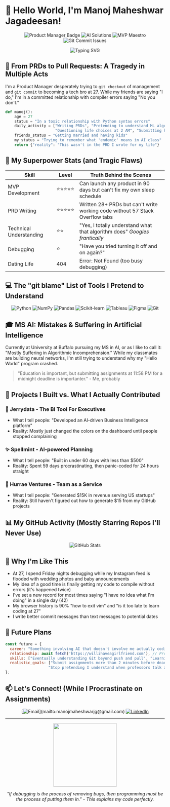 # 👋 Hello World, I'm Manoj Maheshwar Jagadeesan!

<div align="center">
  
  ![Product Manager Badge](https://img.shields.io/badge/-Product%20Manager-000000?style=for-the-badge&logoColor=white)
  ![AI Solutions](https://img.shields.io/badge/-AI%20Solutions-000000?style=for-the-badge&logoColor=white)
  ![MVP Maestro](https://img.shields.io/badge/-MVP%20Maestro-000000?style=for-the-badge&logoColor=white)
  ![Git Commit Issues](https://img.shields.io/badge/-Git%20Commit%20Issues-000000?style=for-the-badge&logoColor=white)
  
</div>

<div align="center">
  <img src="https://readme-typing-svg.herokuapp.com?font=Special Elite+Code&pause=500&color=228B22&center=true&vCenter=true&width=500&lines=Product+Manager+by+day;Confused+Coder+by+night;While+friends+get+married%2C+I+debug+errors;27+years+old%2C+still+doing+homework;git+status%3A+permanently+confused" alt="Typing SVG" />
</div>

## 🤖 From PRDs to Pull Requests: A Tragedy in Multiple Acts

I'm a Product Manager desperately trying to `git checkout` of management and `git commit` to becoming a tech bro at 27. While my friends are saying "I do," I'm in a committed relationship with compiler errors saying "No you don't."

```python
def manoj():
    age = 27
    status = "In a toxic relationship with Python syntax errors"
    daily_activity = ["Writing PRDs", "Pretending to understand ML algorithms", 
                      "Questioning life choices at 2 AM", "Submitting homework late"]
    friends_status = "Getting married and having kids"
    my_status = "Trying to remember what 'endemic' means in AI class"
    return {"reality": "This wasn't in the PRD I wrote for my life"}
```

## 🚀 My Superpower Stats (and Tragic Flaws)

| Skill | Level | Truth Behind the Scenes |
|-------|-------|-------------|
| MVP Development | ⭐⭐⭐⭐⭐ | Can launch any product in 90 days but can't fix my own sleep schedule |
| PRD Writing | ⭐⭐⭐⭐⭐ | Written 28+ PRDs but can't write working code without 57 Stack Overflow tabs |
| Technical Understanding | ⭐⭐ | "Yes, I totally understand what that algorithm does" *Googles frantically* |
| Debugging | ⭐ | "Have you tried turning it off and on again?" |
| Dating Life | 404 | Error: Not Found (too busy debugging) |

## 💻 The "git blame" List of Tools I Pretend to Understand

<div align="center">
  
  ![Python](https://img.shields.io/badge/-Python(Still%20in%20the%20tutorial%20phase)-3776AB?style=flat-square&logo=python&logoColor=white)
  ![NumPy](https://img.shields.io/badge/-NumPy(Num%20What%20Now%3F)-013243?style=flat-square&logo=numpy&logoColor=white)
  ![Pandas](https://img.shields.io/badge/-Pandas(Not%20the%20animal)-150458?style=flat-square&logo=pandas&logoColor=white)
  ![Scikit-learn](https://img.shields.io/badge/-ScikitLearn(Sci%20kidding%20me%3F)-F7931E?style=flat-square&logo=scikit-learn&logoColor=white)
  ![Tableau](https://img.shields.io/badge/-Tableau(The%20only%20tool%20I%20actually%20get)-E97627?style=flat-square&logo=tableau&logoColor=white)
  ![Figma](https://img.shields.io/badge/-Figma(Where%20I%20pretend%20to%20be%20useful)-F24E1E?style=flat-square&logo=figma&logoColor=white)
  ![Git](https://img.shields.io/badge/-Git(Mostly%20git%20help)-F05032?style=flat-square&logo=git&logoColor=white)
  
</div>

## 🎓 MS AI: Mistakes & Suffering in Artificial Intelligence

Currently at University at Buffalo pursuing my MS in AI, or as I like to call it: "Mostly Suffering in Algorithmic Incomprehension." While my classmates are building neural networks, I'm still trying to understand why my "Hello World" program crashed.

> "Education is important, but submitting assignments at 11:58 PM for a midnight deadline is importanter." - Me, probably

## 🚢 Projects I Built vs. What I Actually Contributed

### 🧠 Jerrydata - The BI Tool For Executives
* What I tell people: "Developed an AI-driven Business Intelligence platform"
* Reality: Mostly just changed the colors on the dashboard until people stopped complaining

### ✨ Spellmint - AI-powered Planning
* What I tell people: "Built in under 60 days with less than $500"
* Reality: Spent 59 days procrastinating, then panic-coded for 24 hours straight

### 🏢 Hurrae Ventures - Team as a Service
* What I tell people: "Generated $15K in revenue serving US startups"
* Reality: Still haven't figured out how to generate $15 from my GitHub projects

## 📊 My GitHub Activity (Mostly Starring Repos I'll Never Use)

<div align="center">
  <img src="https://github-profile-summary-cards.vercel.app/api/cards/profile-details?username=manojmaheshwarjg&theme=nord_bright" alt="GitHub Stats" />
</div>

## 💬 Why I'm Like This

* At 27, I spend Friday nights debugging while my Instagram feed is flooded with wedding photos and baby announcements
* My idea of a good time is finally getting my code to compile without errors (it's happened twice)
* I've set a new record for most times saying "I have no idea what I'm doing" in a single day (42)
* My browser history is 90% "how to exit vim" and "is it too late to learn coding at 27"
* I write better commit messages than text messages to potential dates

## 🔮 Future Plans

```javascript
const future = {
  career: "Something involving AI that doesn't involve me actually coding it",
  relationship: await fetch('https://willihaveagirlfriend.com'), // Promise pending for 27 years
  skills: ["Eventually understanding Git beyond push and pull", "Learning to code without crying"],
  realistic_goals: ["Submit assignments more than 2 minutes before deadline", 
                   "Stop pretending I understand when professors talk about neural networks"]
};
```

## 📫 Let's Connect! (While I Procrastinate on Assignments)

<div align="center">
  
  [![Email](https://img.shields.io/badge/-Email(I'll%20respond%20in%202%20weeks)-D14836?style=for-the-badge&logo=gmail&logoColor=white)](mailto:manojmaheshwarjg@gmail.com)
  [![LinkedIn](https://img.shields.io/badge/-LinkedIn(Where%20I%20pretend%20to%20be%20professional)-0077B5?style=for-the-badge&logo=linkedin&logoColor=white)](https://linkedin.com/in/manojmaheshwarjg/)
  
</div>

---

<div align="center">
  <img src="https://media0.giphy.com/media/v1.Y2lkPTc5MGI3NjExeWs4NG92dGQ5cDQ3azJmN3BqbWk3OWI4MnR4d3J2N2ptcHdkY2s4bCZlcD12MV9pbnRlcm5hbF9naWZfYnlfaWQmY3Q9Zw/JuPM4K9sJyMiBoJEBK/giphy.gif" width="200">
  <p><i>"If debugging is the process of removing bugs, then programming must be the process of putting them in." - This explains my code perfectly.</i></p>
</div>

<!-- Fun fact: I spent more time making this README than actually writing code this month -->
<!-- TODO: Learn what TODO actually means -->
<!-- git commit -m "I have no idea what I'm committing to" -->
